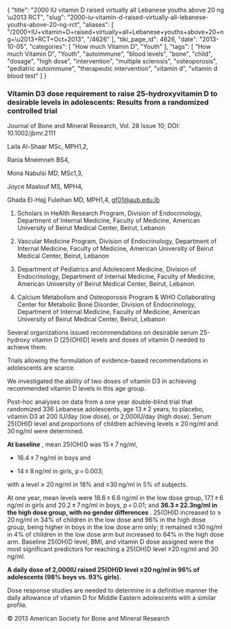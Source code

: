 {
    "title": "2000 IU vitamin D raised virtually all Lebanese youths above 20 ng \u2013 RCT",
    "slug": "2000-iu-vitamin-d-raised-virtually-all-lebanese-youths-above-20-ng-rct",
    "aliases": [
        "/2000+IU+vitamin+D+raised+virtually+all+Lebanese+youths+above+20+ng+\u2013+RCT+Oct+2013",
        "/4626"
    ],
    "tiki_page_id": 4626,
    "date": "2013-10-05",
    "categories": [
        "How much Vitamin D",
        "Youth"
    ],
    "tags": [
        "How much Vitamin D",
        "Youth",
        "autoimmune",
        "blood levels",
        "bone",
        "child",
        "dosage",
        "high dose",
        "intervention",
        "multiple sclerosis",
        "osteoporosis",
        "pediatric autoimmune",
        "therapeutic intervention",
        "vitamin d",
        "vitamin d blood test"
    ]
}


### Vitamin D3 dose requirement to raise 25-hydroxyvitamin D to desirable levels in adolescents: Results from a randomized controlled trial

Journal of Bone and Mineral Research, Vol. 28 Issue 10; DOI: 10.1002/jbmr.2111

Laila Al-Shaar MSc, MPH1,2,

Rania Mneimneh BS4,

Mona Nabulsi MD, MSc1,3,

Joyce Maalouf MS, MPH4,

Ghada El-Hajj Fuleihan MD, MPH1,4, gf01@aub.edu.lb

1. Scholars in HeAlth Research Program, Division of Endocrinology, Department of Internal Medicine, Faculty of Medicine, American University of Beirut Medical Center, Beirut, Lebanon

1. Vascular Medicine Program, Division of Endocrinology, Department of Internal Medicine, Faculty of Medicine, American University of Beirut Medical Center, Beirut, Lebanon

1. Department of Pediatrics and Adolescent Medicine, Division of Endocrinology, Department of Internal Medicine, Faculty of Medicine, American University of Beirut Medical Center, Beirut, Lebanon

1. Calcium Metabolism and Osteoporosis Program & WHO Collaborating Center for Metabolic Bone Disorder, Division of Endocrinology, Department of Internal Medicine, Faculty of Medicine, American University of Beirut Medical Center, Beirut, Lebanon

Several organizations issued recommendations on desirable serum 25-hydroxy vitamin D <span>[25(OH)D]</span> levels and doses of vitamin D needed to achieve them. 

Trials allowing the formulation of evidence-based recommendations in adolescents are scarce.

We investigated the ability of two doses of vitamin D3 in achieving recommended vitamin D levels in this age group.

Post-hoc analyses on data from a one year double-blind trial that randomized 336 Lebanese adolescents, age 13 ± 2 years, to placebo, vitamin D3 at 200 IU/day (low dose), or 2,000IU/day (high dose). Serum 25(OH)D level and proportions of children achieving levels ≥ 20 ng/ml and 30 ng/ml were determined. 

 **At baseline** , mean 25(OH)D was 15 ± 7 ng/ml, 

* 16.4 ± 7 ng/ml in boys and 

* 14 ± 8 ng/ml in girls, p = 0.003; 

with a level ≥ 20 ng/ml in 18% and ≥30 ng/ml in 5% of subjects. 

At one year, mean levels were 18.6 ± 6.6 ng/ml in the low dose group, 17.1 ± 6 ng/ml in girls and 20.2 ± 7 ng/ml in boys, p = 0.01; and  **36.3 ± 22.3ng/ml in the high dose group, with no gender differences** . 25(OH)D increased to ≥ 20 ng/ml in 34% of children in the low dose and 96% in the high dose group, being higher in boys in the low dose arm only; it remained ≥30 ng/ml in 4% of children in the low dose arm but increased to 64% in the high dose arm. Baseline 25(OH)D level, BMI, and vitamin D dose assigned were the most significant predictors for reaching a 25(OH)D level ≥20 ng/ml and 30 ng/ml.

 **A daily dose of 2,000IU raised 25(OH)D level ≥20 ng/ml in 96% of adolescents (98% boys vs. 93% girls).**  

Dose response studies are needed to determine in a definitive manner the daily allowance of vitamin D for Middle Eastern adolescents with a similar profile. 

© 2013 American Society for Bone and Mineral Research